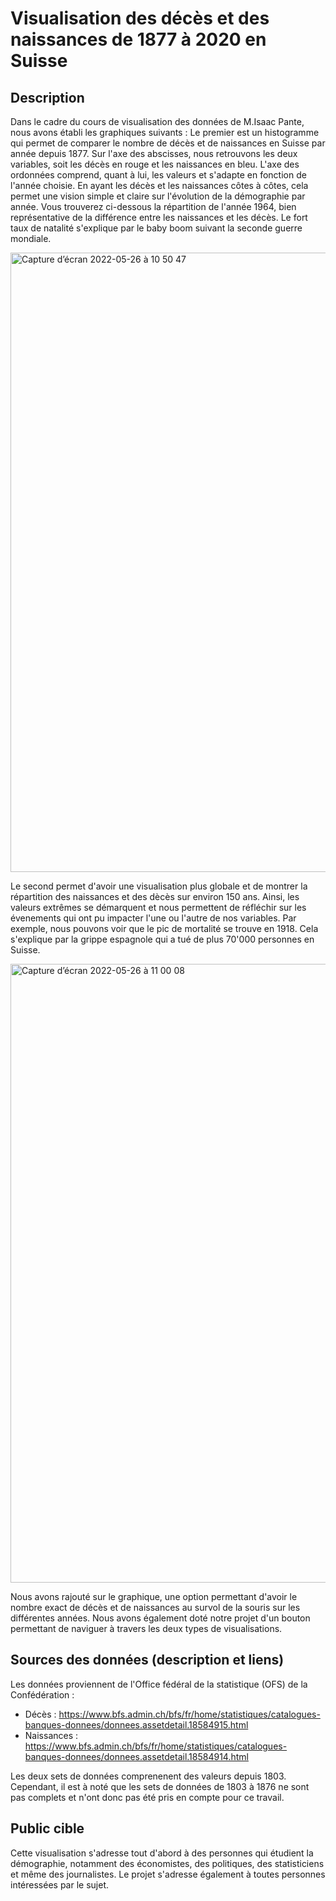 
# Visualisation des décès et des naissances de 1877 à 2020 en Suisse

## Description

Dans le cadre du cours de visualisation des données de M.Isaac Pante, nous avons établi les graphiques suivants : 
Le premier est un histogramme qui permet de comparer le nombre de décès et de naissances en Suisse par année depuis 1877. Sur l'axe des abscisses, nous retrouvons les deux variables, soit les décès en rouge et les naissances en bleu. L'axe des ordonnées comprend, quant à lui, les valeurs et s'adapte en fonction de l'année choisie. En ayant les décès et les naissances côtes à côtes, cela permet une vision simple et claire sur l'évolution de la démographie par année. 
Vous trouverez ci-dessous la répartition de l'année 1964, bien représentative de la différence entre les naissances et les décès. Le fort taux de natalité s'explique par le baby boom suivant la seconde guerre mondiale. 

<img width="991" alt="Capture d’écran 2022-05-26 à 10 50 47" src="https://user-images.githubusercontent.com/82398045/170454203-1fe7974c-db95-4bda-8ae4-4c34254d6fa7.png">

Le second permet d'avoir une visualisation plus globale et de montrer la répartition des naissances et des dècès sur environ 150 ans. Ainsi, les valeurs extrêmes se démarquent et nous permettent de réfléchir sur les évenements qui ont pu impacter l'une ou l'autre de nos variables. Par exemple, nous pouvons voir que le pic de mortalité se trouve en 1918. Cela s'explique par la grippe espagnole qui a tué de plus 70'000 personnes en Suisse. 

<img width="990" alt="Capture d’écran 2022-05-26 à 11 00 08" src="https://user-images.githubusercontent.com/82398045/170455471-0c17d040-d6ec-4111-8a1f-7ba3b1835701.png">

Nous avons rajouté sur le graphique, une option permettant d'avoir le nombre exact de décès et de naissances au survol de la souris sur les différentes années. Nous avons également doté notre projet d'un bouton permettant de naviguer à travers les deux types de visualisations. 

## Sources des données (description et liens) 

Les données proviennent de l'Office fédéral de la statistique (OFS) de la Confédération : 
- Décès : https://www.bfs.admin.ch/bfs/fr/home/statistiques/catalogues-banques-donnees/donnees.assetdetail.18584915.html 
- Naissances : https://www.bfs.admin.ch/bfs/fr/home/statistiques/catalogues-banques-donnees/donnees.assetdetail.18584914.html 

Les deux sets de données comprenenent des valeurs depuis 1803. Cependant, il est à noté que les sets de données de 1803 à 1876 ne sont pas complets et n'ont donc pas été pris en compte pour ce travail. 

## Public cible 

Cette visualisation s'adresse tout d'abord à des personnes qui étudient la démographie, notamment des économistes, des politiques, des statisticiens et même des journalistes. Le projet s'adresse également à toutes personnes intéressées par le sujet.
